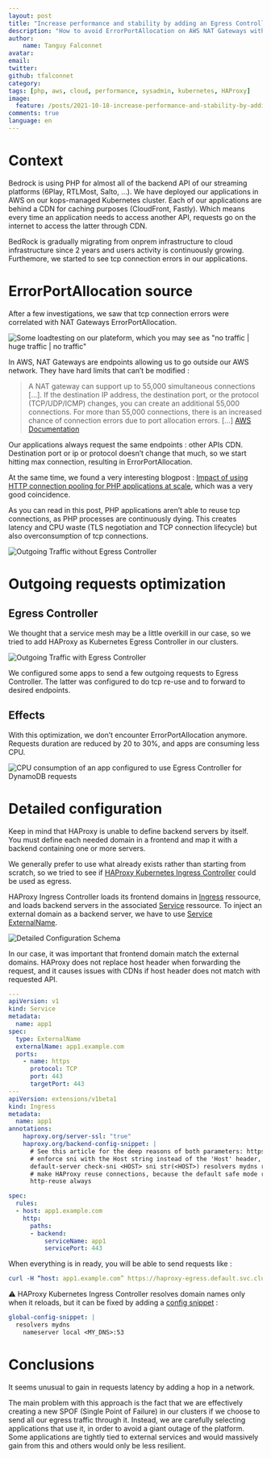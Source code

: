 ```yaml
---
layout: post
title: "Increase performance and stability by adding an Egress Controller"
description: "How to avoid ErrorPortAllocation on AWS NAT Gateways with PHP applications at scale"
author:
    name: Tanguy Falconnet
avatar:
email:
twitter: 
github: tfalconnet
category:
tags: [php, aws, cloud, performance, sysadmin, kubernetes, HAProxy]
image:
  feature: /posts/2021-10-18-increase-performance-and-stability-by-adding-an-egress-controller/.jpg
comments: true
language: en
---
```


# Context

Bedrock is using PHP for almost all of the backend API of our streaming platforms (6Play, RTLMost, Salto, …). We have deployed our applications in AWS on our kops-managed Kubernetes cluster. Each of our applications are behind a CDN for caching purposes (CloudFront, Fastly). Which means every time an application needs to access another API, requests go on the internet to access the latter through CDN.

BedRock is gradually migrating from onprem infrastructure to cloud infrastructure since 2 years and users activity is continuously growing. Furthemore, we started to see tcp connection errors in our applications.

# ErrorPortAllocation source

After a few investigations, we saw that tcp connection errors were correlated with NAT Gateways ErrorPortAllocation.

![Some loadtesting on our plateform, which you may see as "no traffic | huge traffic | no traffic"](/posts/2021-10-18-increase-performance-and-stability-by-adding-an-egress-controller/error-port-allocation.png)


In AWS, NAT Gateways are endpoints allowing us to go outside our AWS network. They have hard limits that can’t be modified :
> A NAT gateway can support up to 55,000 simultaneous connections [...]. If the destination IP address, the destination port, or the protocol (TCP/UDP/ICMP) changes, you can create an additional 55,000 connections. For more than 55,000 connections, there is an increased chance of connection errors due to port allocation errors. [...]
[AWS Documentation](https://docs.aws.amazon.com/vpc/latest/userguide/vpc-nat-gateway.html#nat-gateway-limits)

Our applications always request the same endpoints : other APIs CDN. Destination port or ip or protocol doesn’t change that much, so we start hitting max connection, resulting in ErrorPortAllocation.

At the same time, we found a very interesting blogpost : [Impact of using HTTP connection pooling for PHP applications at scale](https://techblog.wikimedia.org/2020/10/26/impact-of-using-http-connection-pooling-for-php-applications-at-scale/), which was a very good coincidence.

As you can read in this post, PHP applications aren’t able to reuse tcp connections, as PHP processes are continuously dying. This creates latency and CPU waste (TLS negotiation and TCP connection lifecycle) but also overconsumption of tcp connections.

![Outgoing Traffic without Egress Controller](/posts/2021-10-18-increase-performance-and-stability-by-adding-an-egress-controller/outgoing-traffic-without-egress-schema.png)

# Outgoing requests optimization

## Egress Controller

We thought that a service mesh may be a little overkill in our case, so we tried to add HAProxy as Kubernetes Egress Controller in our clusters. 

![Outgoing Traffic with Egress Controller](/posts/2021-10-18-increase-performance-and-stability-by-adding-an-egress-controller/outgoing-traffic-with-egress-schema.png)

We configured some apps to send a few outgoing requests to Egress Controller. The latter was configured to do tcp re-use and to forward to desired endpoints.

## Effects

With this optimization, we don’t encounter ErrorPortAllocation anymore. Requests duration are reduced by 20 to 30%, and apps are consuming less CPU.

![CPU consumption of an app configured to use Egress Controller for DynamoDB requests](/posts/2021-10-18-increase-performance-and-stability-by-adding-an-egress-controller/cpu-metrics.png)

# Detailed configuration

Keep in mind that HAProxy is unable to define backend servers by itself. You must define each needed domain in a frontend and map it with a backend containing one or more servers.

We generally prefer to use what already exists rather than starting from scratch, so we tried to see if [HAProxy Kubernetes Ingress Controller](https://www.haproxy.com/documentation/kubernetes/latest/installation/community/) could be used as egress.

HAProxy Ingress Controller loads its frontend domains in [Ingress](https://kubernetes.io/docs/concepts/services-networking/ingress/) ressource, and loads backend servers in the associated [Service](https://kubernetes.io/docs/concepts/services-networking/service/) ressource. To inject an external domain as a backend server, we have to use [Service ExternalName](https://kubernetes.io/docs/concepts/services-networking/service/#externalname).

![Detailed Configuration Schema](/posts/2021-10-18-increase-performance-and-stability-by-adding-an-egress-controller/detailed-configuration.png)

In our case, it was important that frontend domain match the external domains. HAProxy does not replace host header when forwarding the request, and it causes issues with CDNs if host header does not match with requested API.

```yaml
---
apiVersion: v1
kind: Service
metadata:
  name: app1
spec:
  type: ExternalName
  externalName: app1.example.com
  ports:
    - name: https
      protocol: TCP
      port: 443
      targetPort: 443
---
apiVersion: extensions/v1beta1
kind: Ingress
metadata:
  name: app1
annotations:
    haproxy.org/server-ssl: "true"
    haproxy.org/backend-config-snippet: |
      # See this article for the deep reasons of both parameters: https://www.haproxy.com/fr/blog/http-keep-alive-pipelining-multiplexing-and-connection-pooling/
      # enforce sni with the Host string instead of the 'Host' header, because HAProxy cannot reuse connections with a non-fixed Host SNI value.
      default-server check-sni <HOST> sni str(<HOST>) resolvers mydns resolve-prefer ipv4
      # make HAProxy reuse connections, because the default safe mode reuses connections only for the same source.ip
      http-reuse always

spec:
  rules:
  - host: app1.example.com
    http:
      paths:
      - backend:
          serviceName: app1
          servicePort: 443
```


When everything is in ready, you will be able to send requests like :

```yaml
curl -H “host: app1.example.com” https://haproxy-egress.default.svc.cluster.local/health
```

⚠️ HAProxy Kubernetes Ingress Controller resolves domain names only when it reloads, but it can be fixed by adding a [config snippet](https://www.haproxy.com/documentation/kubernetes/latest/configuration/configmap/#global-config-snippet) :

```yaml
global-config-snippet: |
  resolvers mydns
    nameserver local <MY_DNS>:53
```

# Conclusions
It seems unusual to gain in requests latency by adding a hop in a network. 

The main problem with this approach is the fact that we are effectively creating a new SPOF (Single Point of Failure) in our clusters if we choose to send all our egress traffic through it. Instead, we are carefully selecting applications that use it, in order to avoid a giant outage of the platform. Some applications are tightly tied to external services and would massively gain from this and others would only be less resilient.
